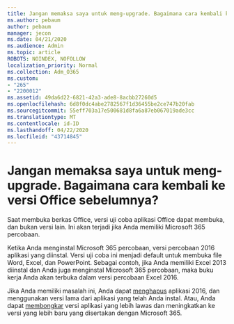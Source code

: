 ```yaml
---
title: Jangan memaksa saya untuk meng-upgrade. Bagaimana cara kembali ke versi Office sebelumnya?
ms.author: pebaum
author: pebaum
manager: jecon
ms.date: 04/21/2020
ms.audience: Admin
ms.topic: article
ROBOTS: NOINDEX, NOFOLLOW
localization_priority: Normal
ms.collection: Adm_O365
ms.custom:
- "265"
- "2200012"
ms.assetid: 49da6d22-6821-42a3-ade8-8acbb27260d5
ms.openlocfilehash: 6d8f0dc4abe2782567f1d36455be2ce747b20fab
ms.sourcegitcommit: 55eff703a17e500681d8fa6a87eb067019ade3cc
ms.translationtype: MT
ms.contentlocale: id-ID
ms.lasthandoff: 04/22/2020
ms.locfileid: "43714845"
---
```

# <a name="dont-force-me-to-upgrade-how-do-i-go-back-to-the-previous-office-version"></a>Jangan memaksa saya untuk meng-upgrade. Bagaimana cara kembali ke versi Office sebelumnya?

Saat membuka berkas Office, versi uji coba aplikasi Office dapat membuka, dan bukan versi lain. Ini akan terjadi jika Anda memiliki Microsoft 365 percobaan.
  
Ketika Anda menginstal Microsoft 365 percobaan, versi percobaan 2016 aplikasi yang diinstal. Versi uji coba ini menjadi default untuk membuka file Word, Excel, dan PowerPoint. Sebagai contoh, jika Anda memiliki Excel 2013 diinstal dan Anda juga menginstal Microsoft 365 percobaan, maka buku kerja Anda akan terbuka dalam versi percobaan Excel 2016.
  
Jika Anda memiliki masalah ini, Anda dapat [menghapus](https://support.office.com/article/9dd49b83-264a-477a-8fcc-2fdf5dbf61d8.aspx) aplikasi 2016, dan menggunakan versi lama dari aplikasi yang telah Anda instal. Atau, Anda dapat [membongkar](https://support.office.com/article/9dd49b83-264a-477a-8fcc-2fdf5dbf61d8.aspx) versi aplikasi yang lebih lawas dan meningkatkan ke versi yang lebih baru yang disertakan dengan Microsoft 365.
